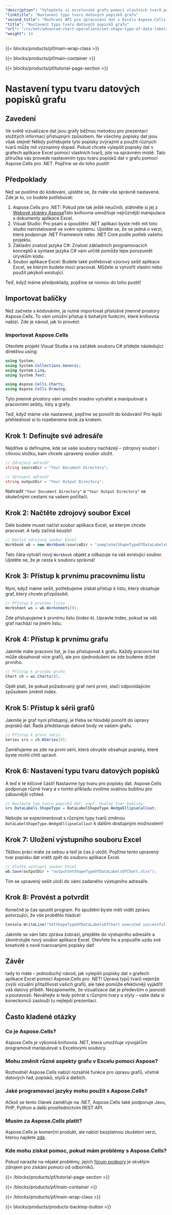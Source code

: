 ```yaml
---
"description": "Vylepšete si excelovské grafy pomocí vlastních tvarů popisků dat pomocí Aspose.Cells pro .NET. Postupujte podle tohoto podrobného návodu a vylepšete prezentaci dat."
"linktitle": "Nastavení typu tvaru datových popisků grafu"
"second_title": "Rozhraní API pro zpracování dat v Excelu Aspose.Cells v .NET"
"title": "Nastavení typu tvaru datových popisků grafu"
"url": "/cs/net/advanced-chart-operations/set-shape-type-of-data-labels-of-chart/"
"weight": 14
---
```


{{< blocks/products/pf/main-wrap-class >}}

{{< blocks/products/pf/main-container >}}

{{< blocks/products/pf/tutorial-page-section >}}

# Nastavení typu tvaru datových popisků grafu

## Zavedení

Ve světě vizualizace dat jsou grafy běžnou metodou pro prezentaci složitých informací přístupným způsobem. Ne všechny popisky dat jsou však stejné! Někdy potřebujete tyto popisky zvýraznit a použití různých tvarů může mít významný dopad. Pokud chcete vylepšit popisky dat v grafech aplikace Excel pomocí vlastních tvarů, jste na správném místě. Tato příručka vás provede nastavením typu tvaru popisků dat v grafu pomocí Aspose.Cells pro .NET. Pojďme se do toho pustit!

## Předpoklady

Než se pustíme do kódování, ujistěte se, že máte vše správně nastavené. Zde je to, co budete potřebovat:

1. Aspose.Cells pro .NET: Pokud jste tak ještě neučinili, stáhněte si jej z [Webové stránky Aspose](https://releases.aspose.com/cells/net/)Tato knihovna umožňuje nejrůznější manipulace s dokumenty aplikace Excel.
2. Visual Studio: Pro psaní a spouštění .NET aplikací byste měli mít toto studio nainstalované ve svém systému. Ujistěte se, že se jedná o verzi, která podporuje .NET Framework nebo .NET Core podle potřeb vašeho projektu.
3. Základní znalost jazyka C#: Znalost základních programovacích konceptů a syntaxe jazyka C# vám určitě pomůže lépe porozumět úryvkům kódu.
4. Soubor aplikace Excel: Budete také potřebovat vzorový sešit aplikace Excel, se kterým budete moci pracovat. Můžete si vytvořit vlastní nebo použít jakýkoli existující.

Teď, když máme předpoklady, pojďme se rovnou do toho pustit!

## Importovat balíčky

Než začnete s kódováním, je nutné importovat příslušné jmenné prostory Aspose.Cells. To vám umožní přístup k bohatým funkcím, které knihovna nabízí. Zde je návod, jak to provést:

### Importovat Aspose.Cells

Otevřete projekt Visual Studia a na začátek souboru C# přidejte následující direktivu using:

```csharp
using System;
using System.Collections.Generic;
using System.Linq;
using System.Text;

using Aspose.Cells.Charts;
using Aspose.Cells.Drawing;
```

Tyto jmenné prostory vám umožní snadno vytvářet a manipulovat s pracovními sešity, listy a grafy.

Teď, když máme vše nastavené, pojďme se ponořit do kódování! Pro lepší přehlednost si to rozebereme krok za krokem.

## Krok 1: Definujte své adresáře

Nejdříve si definujme, kde se vaše soubory nacházejí – zdrojový soubor i cílovou složku, kam chcete upravený soubor uložit.

```csharp
// Zdrojový adresář
string sourceDir = "Your Document Directory";

// Výstupní adresář
string outputDir = "Your Output Directory";
```

Nahradit `"Your Document Directory"` a `"Your Output Directory"` se skutečnými cestami na vašem počítači.

## Krok 2: Načtěte zdrojový soubor Excel

Dále budete muset načíst soubor aplikace Excel, se kterým chcete pracovat. A tady začíná kouzlo!

```csharp
// Načíst zdrojový soubor Excel
Workbook wb = new Workbook(sourceDir + "sampleSetShapeTypeOfDataLabelsOfChart.xlsx");
```

Tato čára vytváří nový `Workbook` objekt a odkazuje na váš existující soubor. Ujistěte se, že je cesta k souboru správná!

## Krok 3: Přístup k prvnímu pracovnímu listu

Nyní, když máme sešit, potřebujeme získat přístup k listu, který obsahuje graf, který chcete přizpůsobit.

```csharp
// Přístup k prvnímu listu
Worksheet ws = wb.Worksheets[0];
```

Zde přistupujeme k prvnímu listu (index `0`). Upravte index, pokud se váš graf nachází na jiném listu.

## Krok 4: Přístup k prvnímu grafu

Jakmile máte pracovní list, je čas přistupovat k grafu. Každý pracovní list může obsahovat více grafů, ale pro zjednodušení se zde budeme držet prvního.

```csharp
// Přístup k prvnímu grafu
Chart ch = ws.Charts[0];
```

Opět platí, že pokud požadovaný graf není první, stačí odpovídajícím způsobem změnit index.

## Krok 5: Přístup k sérii grafů

Jakmile je graf nyní přístupný, je třeba se hlouběji ponořit do úpravy popisků dat. Řada představuje datové body ve vašem grafu.

```csharp
// Přístup k první sérii
Series srs = ch.NSeries[0];
```

Zaměřujeme se zde na první sérii, která obvykle obsahuje popisky, které byste mohli chtít upravit.

## Krok 6: Nastavení typu tvaru datových popisků

A teď k té klíčové části! Nastavme typ tvaru pro popisky dat. Aspose.Cells podporuje různé tvary a v tomto příkladu zvolíme oválnou bublinu pro zábavnější vzhled.

```csharp
// Nastavte typ tvaru popisků dat, např. Oválný tvar bubliny
srs.DataLabels.ShapeType = DataLabelShapeType.WedgeEllipseCallout;
```

Nebojte se experimentovat s různými typy tvarů změnou `DataLabelShapeType.WedgeEllipseCallout` k dalším dostupným možnostem!

## Krok 7: Uložení výstupního souboru Excel

Těžkou práci máte za sebou a teď je čas ji uložit. Pojďme tento upravený tvar popisku dat vrátit zpět do souboru aplikace Excel.

```csharp
// Uložte výstupní soubor Excel
wb.Save(outputDir + "outputSetShapeTypeOfDataLabelsOfChart.xlsx");
```

Tím se upravený sešit uloží do vámi zadaného výstupního adresáře.

## Krok 8: Provést a potvrdit

Konečně je čas spustit program. Po spuštění byste měli vidět zprávu potvrzující, že vše proběhlo hladce!

```csharp
Console.WriteLine("SetShapeTypeOfDataLabelsOfChart executed successfully.");
```

Jakmile se vám tato zpráva zobrazí, přejděte do výstupního adresáře a zkontrolujte nový soubor aplikace Excel. Otevřete ho a popusťte uzdu své kreativitě s nově tvarovanými popisky dat!

## Závěr

tady to máte – jednoduchý návod, jak vylepšit popisky dat v grafech aplikace Excel pomocí Aspose.Cells pro .NET! Úprava typů tvarů nejenže zvýší vizuální přitažlivost vašich grafů, ale také pomůže efektivněji vyjádřit váš datový příběh. Nezapomeňte, že vizualizace dat je především o jasnosti a poutavosti. Neváhejte si tedy pohrát s různými tvary a styly – vaše data si koneckonců zaslouží tu nejlepší prezentaci.

## Často kladené otázky

### Co je Aspose.Cells?  
Aspose.Cells je výkonná knihovna .NET, která umožňuje vývojářům programově manipulovat s Excelovými soubory.

### Mohu změnit různé aspekty grafu v Excelu pomocí Aspose?  
Rozhodně! Aspose.Cells nabízí rozsáhlé funkce pro úpravu grafů, včetně datových řad, popisků, stylů a dalších.

### Jaké programovací jazyky mohu použít s Aspose.Cells?  
Ačkoli se tento článek zaměřuje na .NET, Aspose.Cells také podporuje Javu, PHP, Python a další prostřednictvím REST API.

### Musím za Aspose.Cells platit?  
Aspose.Cells je komerční produkt, ale nabízí bezplatnou zkušební verzi, kterou najdete [zde](https://releases.aspose.com/).

### Kde mohu získat pomoc, pokud mám problémy s Aspose.Cells?  
Pokud narazíte na nějaké problémy, jejich [fórum podpory](https://forum.aspose.com/c/cells/9) je skvělým zdrojem pro získání pomoci od odborníků.

{{< /blocks/products/pf/tutorial-page-section >}}

{{< /blocks/products/pf/main-container >}}

{{< /blocks/products/pf/main-wrap-class >}}

{{< blocks/products/products-backtop-button >}}